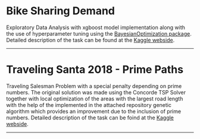 # Bike Sharing Demand

Exploratory Data Analysis with xgboost model implementation along with the use 
of hyperparameter tuning using the 
[BayesianOptimization package](https://github.com/fmfn/BayesianOptimization).
Detailed description of the task can be found at the 
[Kaggle webside](https://www.kaggle.com/c/bike-sharing-demand).

***

# Traveling Santa 2018 - Prime Paths

Traveling Salesman Problem with a special penalty depending on prime numbers. 
The original solution was made using the Concorde TSP Solver together with local 
optimization of the areas with the largest road length with the help of the
implemented in the attached repository genetic algorithm which provides an
improvement due to the inclusion of prime numbers. Detailed description of the
task can be foind at the 
[Kaggle webside](https://www.kaggle.com/c/traveling-santa-2018-prime-paths).

***